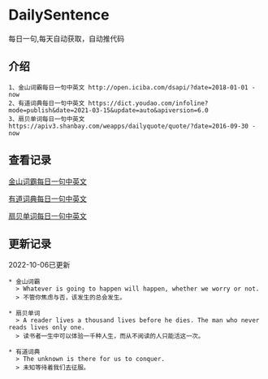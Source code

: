 # DailySentence

每日一句,每天自动获取，自动推代码

## 介绍

```
1、金山词霸每日一句中英文 http://open.iciba.com/dsapi/?date=2018-01-01 - now
2、有道词典每日一句中英文 https://dict.youdao.com/infoline?mode=publish&date=2021-03-15&update=auto&apiversion=6.0
3、扇贝单词每日一句中英文 https://apiv3.shanbay.com/weapps/dailyquote/quote/?date=2016-09-30 - now
```

## 查看记录

[金山词霸每日一句中英文](./data/iciba/)

[有道词典每日一句中英文](./data/youdao/)

[扇贝单词每日一句中英文](./data/shanbay/)

## 更新记录
2022-10-06已更新 
```
* 金山词霸
  > Whatever is going to happen will happen, whether we worry or not.
  > 不管你焦虑与否，该发生的总会发生。

* 扇贝单词
  > A reader lives a thousand lives before he dies. The man who never reads lives only one.
  > 读书者一生中可以体验一千种人生，而从不阅读的人只能活这一次。

* 有道词典
  > The unknown is there for us to conquer.
  > 未知等待着我们去征服。

```
